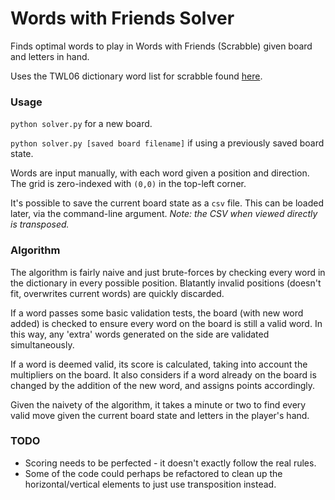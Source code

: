 # Words with Friends Solver
Finds optimal words to play in Words with Friends (Scrabble) given board
 and letters in hand.

Uses the TWL06 dictionary word list for scrabble found [here](https://github.com/jonbcard/scrabble-bot/blob/master/src/dictionary.txt).

### Usage

`python solver.py` for a new board.

`python solver.py [saved board filename]` if using a previously saved board state.

Words are input manually, with each word given a position and direction.
The grid is zero-indexed with `(0,0)` in the top-left corner.

It's possible to save the current board state as a `csv` file.
This can be loaded later, via the command-line argument.
*Note: the CSV when viewed directly is transposed.*

### Algorithm
The algorithm is fairly naive and just brute-forces by checking every
word in the dictionary in every possible position.
Blatantly invalid positions (doesn't fit, overwrites current words) are
quickly discarded.

If a word passes some basic validation tests, the board
(with new word added) is checked to ensure every word on the board is
still a valid word. In this way, any 'extra' words generated on the side
 are validated simultaneously.

If a word is deemed valid, its score is calculated, taking into account
the multipliers on the board.
It also considers if a word already on the board is changed by the
addition of the new word, and assigns points accordingly.

Given the naivety of the algorithm, it takes a minute or two to find
every valid move given the current board state and letters in the
player's hand.


### TODO
* Scoring needs to be perfected - it doesn't exactly follow the real rules.
* Some of the code could perhaps be refactored to clean up the horizontal/vertical
elements to just use transposition instead.